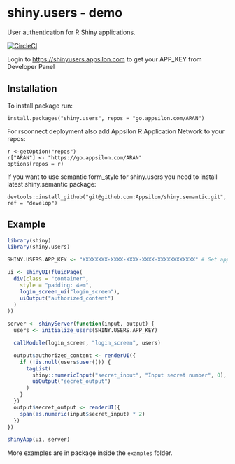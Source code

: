 # shiny.users - demo

User authentication for R Shiny applications.

[![CircleCI](https://circleci.com/gh/Appsilon/shiny.users.svg?style=svg&circle-token=ab2add6ebfebe15d93520d4b4efced8f8aafe7fb)](https://circleci.com/gh/Appsilon/shiny.users)

Login to https://shinyusers.appsilon.com to get your APP_KEY from Developer Panel

## Installation
To install package run:
```
install.packages("shiny.users", repos = "go.appsilon.com/ARAN")
```

For rsconnect deployment also add Appsilon R Application Network to your repos:

```
r <-getOption("repos")
r["ARAN"] <- "https://go.appsilon.com/ARAN"
options(repos = r)
```

If you want to use semantic form_style for shiny.users you need to install latest shiny.semantic package:
```
devtools::install_github("git@github.com:Appsilon/shiny.semantic.git", ref = "develop")
```

## Example

```r
library(shiny)
library(shiny.users)

SHINY.USERS.APP_KEY <- "XXXXXXXX-XXXX-XXXX-XXXX-XXXXXXXXXXXX" # Get app key from Developer Panel

ui <- shinyUI(fluidPage(
  div(class = "container",
    style = "padding: 4em",
    login_screen_ui("login_screen"),
    uiOutput("authorized_content")
  )
))

server <- shinyServer(function(input, output) {
  users <- initialize_users(SHINY.USERS.APP_KEY)

  callModule(login_screen, "login_screen", users)

  output$authorized_content <- renderUI({
    if (!is.null(users$user())) {
      tagList(
        shiny::numericInput("secret_input", "Input secret number", 0),
        uiOutput("secret_output")
      )
    }
  })
  output$secret_output <- renderUI({
    span(as.numeric(input$secret_input) * 2)
  })
})

shinyApp(ui, server)
```

More examples are in package inside the `examples` folder.
